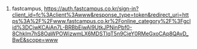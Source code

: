 1. fastcampus, https://auth.fastcampus.co.kr/sign-in?client_id=fc%3Aclient%3Awww&response_type=token&redirect_uri=https%3A%2F%2Fwww.fastcampus.co.kr%2Fonline_category%2F%3Fgclid%3DCjwKCAiAn7L-BRBbEiwAl9UtkJPNinPbf0-8ChkIm7hS8OaWPOWizwmLX6MDSTlqT5n9CieY0RMeGxoCAp8QAvD_BwE&scope=www 
